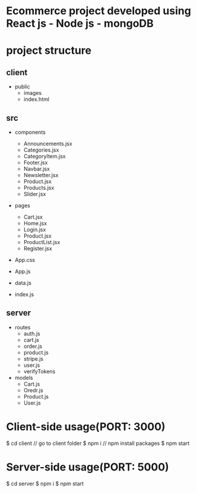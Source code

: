 # Ecommerce project developed using React js - Node js - mongoDB

# project structure

## client
  - public
    - images
    - index.html

## src
- components
  - Announcements.jsx
  - Categories.jsx
  - CategoryItem.jsx
  - Footer.jsx
  - Navbar.jsx
  - Newsletter.jsx
  - Product.jsx
  - Products.jsx
  - Slider.jsx

- pages
  - Cart.jsx
  - Home.jsx
  - Login.jsx
  - Product.jsx
  - ProductList.jsx
  - Register.jsx

- App.css
- App.js
- data.js
- index.js

## server
  - routes
    - auth.js
    - cart.js
    - order.js
    - product.js
    - stripe.js
    - user.js
    - verifyTokens 
  - models
    - Cart.js
    - Oredr.js
    - Product.js
    - User.js

# Client-side usage(PORT: 3000)
$ cd client          // go to client folder
$ npm i    // npm install packages
$ npm start 

# Server-side usage(PORT: 5000)
$ cd server
$ npm i 
$ npm start
